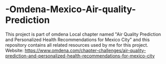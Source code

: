 # -Omdena-Mexico-Air-quality-Prediction
This project is part of omdena Local chapter named "Air Quality Prediction and Personalized Health Recommendations for Mexico City" and this repository contains all related resources used by me for this project.  Website: https://www.omdena.com/chapter-challenges/air-quality-prediction-and-personalized-health-recommendations-for-mexico-city
